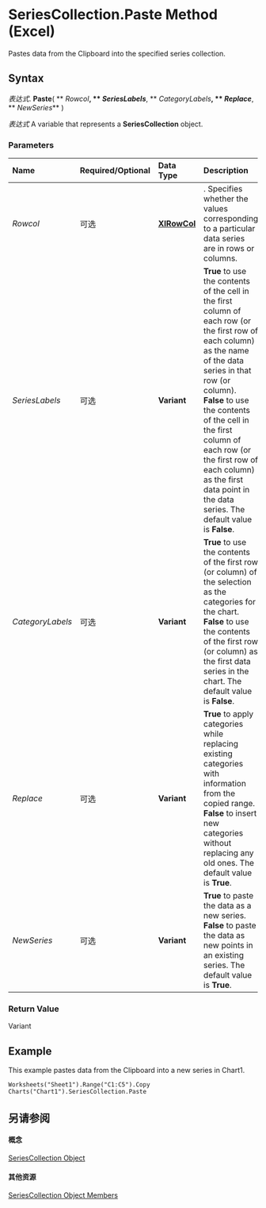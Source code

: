 
# SeriesCollection.Paste Method (Excel)

Pastes data from the Clipboard into the specified series collection.


## Syntax

 _表达式_. **Paste**( ** _Rowcol_**, ** _SeriesLabels_**, ** _CategoryLabels_**, ** _Replace_**, ** _NewSeries_** )

 _表达式_ A variable that represents a **SeriesCollection** object.


### Parameters



|**Name**|**Required/Optional**|**Data Type**|**Description**|
|:-----|:-----|:-----|:-----|
| _Rowcol_|可选|**[XlRowCol](78f808d5-e5e4-bee8-93ae-d2589d854fe7.md)**|. Specifies whether the values corresponding to a particular data series are in rows or columns.|
| _SeriesLabels_|可选|**Variant**|**True** to use the contents of the cell in the first column of each row (or the first row of each column) as the name of the data series in that row (or column). **False** to use the contents of the cell in the first column of each row (or the first row of each column) as the first data point in the data series. The default value is **False**.|
| _CategoryLabels_|可选|**Variant**|**True** to use the contents of the first row (or column) of the selection as the categories for the chart. **False** to use the contents of the first row (or column) as the first data series in the chart. The default value is **False**.|
| _Replace_|可选|**Variant**|**True** to apply categories while replacing existing categories with information from the copied range. **False** to insert new categories without replacing any old ones. The default value is **True**.|
| _NewSeries_|可选|**Variant**|**True** to paste the data as a new series. **False** to paste the data as new points in an existing series. The default value is **True**.|

### Return Value

Variant


## Example

This example pastes data from the Clipboard into a new series in Chart1.


```
Worksheets("Sheet1").Range("C1:C5").Copy 
Charts("Chart1").SeriesCollection.Paste
```


## 另请参阅


#### 概念


[SeriesCollection Object](93aa1f0b-4939-8c60-a444-2f791e8ce144.md)
#### 其他资源


[SeriesCollection Object Members](http://msdn.microsoft.com/library/72d02a33-0b2b-1adb-9629-3eb322bed271%28Office.15%29.aspx)